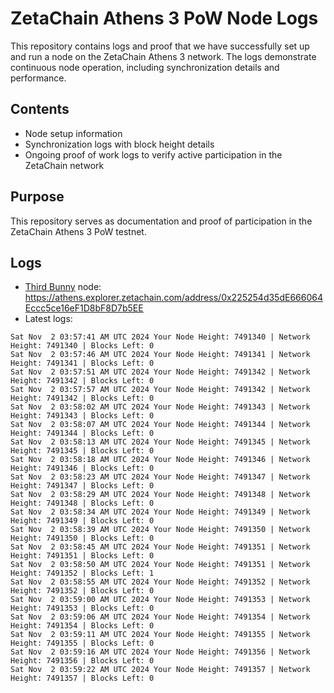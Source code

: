 # ZetaChain Athens 3 PoW Node Logs
This repository contains logs and proof that we have successfully set up and run a node on the ZetaChain Athens 3 network. The logs demonstrate continuous node operation, including synchronization details and performance.

## Contents
- Node setup information
- Synchronization logs with block height details
- Ongoing proof of work logs to verify active participation in the ZetaChain network

## Purpose
This repository serves as documentation and proof of participation in the ZetaChain Athens 3 PoW testnet.

## Logs

- [Third Bunny](https://thirdbunny.xyz/) node: https://athens.explorer.zetachain.com/address/0x225254d35dE666064Eccc5ce16eF1D8bF8D7b5EE
- Latest logs:
```
Sat Nov  2 03:57:41 AM UTC 2024 Your Node Height: 7491340 | Network Height: 7491340 | Blocks Left: 0
Sat Nov  2 03:57:46 AM UTC 2024 Your Node Height: 7491341 | Network Height: 7491341 | Blocks Left: 0
Sat Nov  2 03:57:51 AM UTC 2024 Your Node Height: 7491342 | Network Height: 7491342 | Blocks Left: 0
Sat Nov  2 03:57:57 AM UTC 2024 Your Node Height: 7491342 | Network Height: 7491342 | Blocks Left: 0
Sat Nov  2 03:58:02 AM UTC 2024 Your Node Height: 7491343 | Network Height: 7491343 | Blocks Left: 0
Sat Nov  2 03:58:07 AM UTC 2024 Your Node Height: 7491344 | Network Height: 7491344 | Blocks Left: 0
Sat Nov  2 03:58:13 AM UTC 2024 Your Node Height: 7491345 | Network Height: 7491345 | Blocks Left: 0
Sat Nov  2 03:58:18 AM UTC 2024 Your Node Height: 7491346 | Network Height: 7491346 | Blocks Left: 0
Sat Nov  2 03:58:23 AM UTC 2024 Your Node Height: 7491347 | Network Height: 7491347 | Blocks Left: 0
Sat Nov  2 03:58:29 AM UTC 2024 Your Node Height: 7491348 | Network Height: 7491348 | Blocks Left: 0
Sat Nov  2 03:58:34 AM UTC 2024 Your Node Height: 7491349 | Network Height: 7491349 | Blocks Left: 0
Sat Nov  2 03:58:39 AM UTC 2024 Your Node Height: 7491350 | Network Height: 7491350 | Blocks Left: 0
Sat Nov  2 03:58:45 AM UTC 2024 Your Node Height: 7491351 | Network Height: 7491351 | Blocks Left: 0
Sat Nov  2 03:58:50 AM UTC 2024 Your Node Height: 7491351 | Network Height: 7491352 | Blocks Left: 1
Sat Nov  2 03:58:55 AM UTC 2024 Your Node Height: 7491352 | Network Height: 7491352 | Blocks Left: 0
Sat Nov  2 03:59:00 AM UTC 2024 Your Node Height: 7491353 | Network Height: 7491353 | Blocks Left: 0
Sat Nov  2 03:59:06 AM UTC 2024 Your Node Height: 7491354 | Network Height: 7491354 | Blocks Left: 0
Sat Nov  2 03:59:11 AM UTC 2024 Your Node Height: 7491355 | Network Height: 7491355 | Blocks Left: 0
Sat Nov  2 03:59:16 AM UTC 2024 Your Node Height: 7491356 | Network Height: 7491356 | Blocks Left: 0
Sat Nov  2 03:59:22 AM UTC 2024 Your Node Height: 7491357 | Network Height: 7491357 | Blocks Left: 0
```

